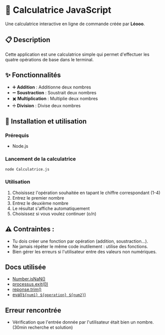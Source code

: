 # 🧮 Calculatrice JavaScript

Une calculatrice interactive en ligne de commande créée par **Léooo**.

## 📋 Description

Cette application est une calculatrice simple qui permet d'effectuer les quatre opérations de base dans le terminal.

## ✨ Fonctionnalités

- ➕ **Addition** : Additionne deux nombres
- ➖ **Soustraction** : Soustrait deux nombres  
- ✖️ **Multiplication** : Multiplie deux nombres
- ➗ **Division** : Divise deux nombres

## 🚀 Installation et utilisation

### Prérequis
- Node.js

### Lancement de la calculatrice
```bash
node Calculatrice.js
```

### Utilisation
1. Choisissez l'opération souhaitée en tapant le chiffre correspondant (1-4)
2. Entrez le premier nombre
3. Entrez le deuxième nombre
4. Le résultat s'affiche automatiquement
5. Choisissez si vous voulez continuer (o/n)

## ⚠️ Contraintes :

- Tu dois créer une fonction par opération (addition, soustraction…).
- Ne jamais répéter le même code inutilement : utilise des fonctions.
- Bien gérer les erreurs si l'utilisateur entre des valeurs non numériques.

## Docs utilisée

- [Number.isNaN()](https://developer.mozilla.org/fr/docs/Web/JavaScript/Reference/Global_Objects/Number/isNaN) 
- [processus.exit(0)](https://www-geeksforgeeks-org.translate.goog/node-js/how-to-exit-process-in-node-js/?_x_tr_sl=en&_x_tr_tl=fr&_x_tr_hl=fr&_x_tr_pto=rq)
- [reponse.trim()](https://developer.mozilla.org/fr/docs/Web/JavaScript/Reference/Global_Objects/String/trim)
- [eval(`${num1} ${operation} ${num2}`)](https://developer.mozilla.org/fr/docs/Web/JavaScript/Reference/Global_Objects/eval)

## Erreur rencontrée
- Vérification que l'entrée donnée par l'utilisateur était bien un nombre. (30min recherche et solution)